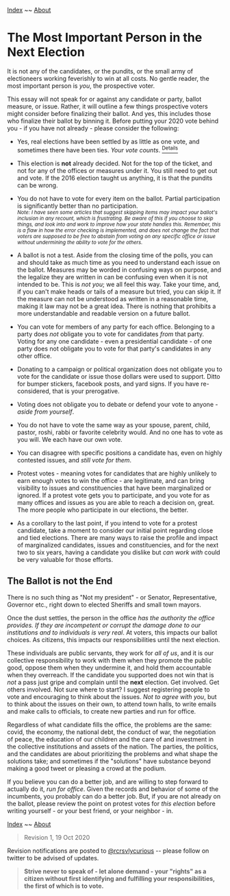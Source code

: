 [Index](https://recursivelycurious.github.io/essays/index.html) ~~ [About](https://recursivelycurious.github.io/essays/about.html)


# The Most Important Person in the Next Election

It is not any of the candidates, or the pundits, or the small army of electioneers working feverishly to win at all costs. No gentle reader, the most important person is _you_, the prospective voter. 

This essay will not speak for or against any candidate or party, ballot measure, or issue. Rather, it will outline a few things prospective voters might consider before finalizing their ballot. And yes, this includes those who finalize their ballot by binning it. Before putting your 2020 vote behind you - if you have not already - please consider the following:

- Yes, real elections have been settled by as little as one vote, and sometimes there have been ties. _Your vote counts_. [<sup>Details</sup>](https://en.wikipedia.org/wiki/List_of_close_election_results) 

- This election is **not** already decided. Not for the top of the ticket, and not for any of the offices or measures under it. You still need to get out and vote. If the 2016 election taught us anything, it is that the pundits can be wrong.

- You do not have to vote for every item on the ballot. Partial participation is significantly better than no participation.  
<sub>_Note: I have seen some articles that suggest skipping items may impact your ballot's inclusion in any recount, which is frustrating. Be aware of this if you choose to skip things, and look into and work to improve how your state handles this. Remember, this is a flaw in how the error checking is implemented, and does not change the fact that voters are supposed to be free to abstain from voting on any specific office or issue without undermining the ability to vote for the others._</sub>

- A ballot is not a test. Aside from the closing time of the polls, you can and should take as much time as you need to understand each issue on the ballot. Measures may be worded in confusing ways on purpose, and the legalize they are written in can be confusing even when it is not intended to be. This is _not you_; we all feel this way. Take your time, and, if you can't make heads or tails of a measure but tried, you can skip it. If the measure can not be understood as written in a reasonable time, making it law may not be a great idea. There is nothing that prohibits a more understandable and readable version on a future ballot.

- You can vote for members of any party for each office. Belonging to a party does _not_ obligate you to vote for candidates _from_ that party. Voting for any one candidate - even a presidential candidate - of one party does not obligate you to vote for that party's candidates in any other office.

- Donating to a campaign or political organization does not obligate you to vote for the candidate or issue those dollars were used to support. Ditto for bumper stickers, facebook posts, and yard signs. If you have re-considered, that is your prerogative.

- Voting does not obligate you to debate or defend your vote to anyone - _aside from yourself_.

- You do not have to vote the same way as your spouse, parent, child, pastor, roshi, rabbi or favorite celebrity would. And no one has to vote as you will. We each have our own vote. 

- You can disagree with specific positions a candidate has, even on highly contested issues, and _still vote for them_.

- Protest votes - meaning votes for candidates that are highly unlikely to earn enough votes to win the office - are legitimate, and can bring visibility to issues and constituencies that have been marginalized or ignored. If a protest vote gets you to participate, and you vote for as many offices and issues as you are able to reach a decision on, great. The more people who participate in our elections, the better.

- As a corollary to the last point, if you intend to vote for a protest candidate, take a moment to consider our initial point regarding close and tied elections. There are many ways to raise the profile and impact of marginalized candidates, issues and constituencies, and for the next two to six years, having a candidate you dislike but _can work with_ could be very valuable for those efforts.

## The Ballot is not the End

There is no such thing as "Not my president" - or Senator, Representative, Governor etc., right down to elected Sheriffs and small town mayors. 

Once the dust settles, the person in the office _has the authority the office provides. If they are incompetent or corrupt the damage done to our institutions and to individuals is very real_. At voters, this impacts our ballot choices. As citizens, this impacts our responsibilities until the next election.

These individuals are public servants, they work for _all of us_, and it is our collective responsibility to work with them when they promote the public good, oppose them when they undermine it, and hold them accountable when they overreach. If the candidate you supported does not win that is _not_ a pass just gripe and complain until the **next** election. Get involved. Get others involved. Not sure where to start? I suggest registering people to vote and encouraging to think about the issues. _Not to agree with you_, but to think about the issues on their own, to attend town halls, to write emails and make calls to officials, to create new parties and run for office.

Regardless of what candidate fills the office, the problems are the same: covid, the economy, the national debt, the conduct of war, the negotiation of peace, the education of our children and the care of and investment in the collective institutions and assets of the nation. The parties, the politics, and the candidates are about prioritizing the problems and what shape the solutions take; and sometimes if the "solutions" have substance beyond making a good tweet or pleasing a crowd at the podium.

If you believe you can do a better job, and are willing to step forward to actually do it, _run for office_. Given the records and behavior of some of the incumbents, you probably can do a better job. But, if you are not already on the ballot, please review the point on protest votes for _this election_ before writing yourself - or your best friend, or your neighbor - in. 

[Index](https://recursivelycurious.github.io/essays/index.html) ~~ [About](https://recursivelycurious.github.io/essays/about.html)

> Revision 1, 19 Oct 2020

Revision notifications are posted to [@rcrsvlycurious](https://twitter.com/rcrsvlycurious) -- please follow on twitter to be advised of updates.

> **Strive never to speak of - let alone demand - your "rights" as a citizen without first identifying and fulfilling your responsibilities, the first of which is to vote.**